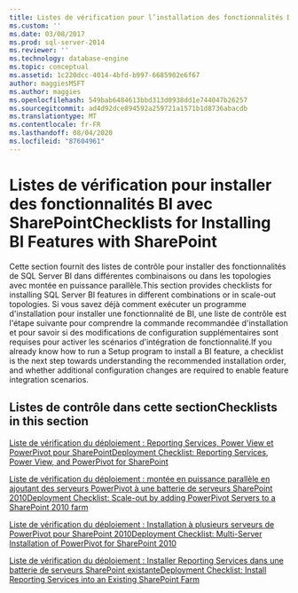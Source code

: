 ```yaml
---
title: Listes de vérification pour l’installation des fonctionnalités DÉCISIONNELles avec SharePoint | Microsoft Docs
ms.custom: ''
ms.date: 03/08/2017
ms.prod: sql-server-2014
ms.reviewer: ''
ms.technology: database-engine
ms.topic: conceptual
ms.assetid: 1c220dcc-4014-4bfd-b997-6685902e6f67
author: maggiesMSFT
ms.author: maggies
ms.openlocfilehash: 549bab6484613bbd313d0938dd1e744047b26257
ms.sourcegitcommit: ad4d92dce894592a259721a1571b1d8736abacdb
ms.translationtype: MT
ms.contentlocale: fr-FR
ms.lasthandoff: 08/04/2020
ms.locfileid: "87604961"
---
```

# <a name="checklists-for-installing-bi-features-with-sharepoint"></a><span data-ttu-id="380a5-102">Listes de vérification pour installer des fonctionnalités BI avec SharePoint</span><span class="sxs-lookup"><span data-stu-id="380a5-102">Checklists for Installing BI Features with SharePoint</span></span>
  <span data-ttu-id="380a5-103">Cette section fournit des listes de contrôle pour installer des fonctionnalités de SQL Server BI dans différentes combinaisons ou dans les topologies avec montée en puissance parallèle.</span><span class="sxs-lookup"><span data-stu-id="380a5-103">This section provides checklists for installing SQL Server BI features in different combinations or in scale-out topologies.</span></span> <span data-ttu-id="380a5-104">Si vous savez déjà comment exécuter un programme d'installation pour installer une fonctionnalité de BI, une liste de contrôle est l'étape suivante pour comprendre la commande recommandée d'installation et pour savoir si des modifications de configuration supplémentaires sont requises pour activer les scénarios d'intégration de fonctionnalité.</span><span class="sxs-lookup"><span data-stu-id="380a5-104">If you already know how to run a Setup program to install a BI feature, a checklist is the next step towards understanding the recommended installation order, and whether additional configuration changes are required to enable feature integration scenarios.</span></span>  
  
## <a name="checklists-in-this-section"></a><span data-ttu-id="380a5-105">Listes de contrôle dans cette section</span><span class="sxs-lookup"><span data-stu-id="380a5-105">Checklists in this section</span></span>  
 [<span data-ttu-id="380a5-106">Liste de vérification du déploiement : Reporting Services, Power View et PowerPivot pour SharePoint</span><span class="sxs-lookup"><span data-stu-id="380a5-106">Deployment Checklist: Reporting Services, Power View, and PowerPivot for SharePoint</span></span>](deployment-checklist-reporting-services-power-view-power-pivot-for-sharepoint.md)  
  
 [<span data-ttu-id="380a5-107">Liste de vérification du déploiement : montée en puissance parallèle en ajoutant des serveurs PowerPivot à une batterie de serveurs SharePoint 2010</span><span class="sxs-lookup"><span data-stu-id="380a5-107">Deployment Checklist: Scale-out by adding PowerPivot Servers to a SharePoint 2010 farm</span></span>](../../../2014/sql-server/install/deployment-checklist-scale-out-adding-powerpivot-servers-sharepoint-2010-farm.md)  
  
 [<span data-ttu-id="380a5-108">Liste de vérification du déploiement : Installation à plusieurs serveurs de PowerPivot pour SharePoint 2010</span><span class="sxs-lookup"><span data-stu-id="380a5-108">Deployment Checklist: Multi-Server Installation of PowerPivot for SharePoint 2010</span></span>](../../../2014/sql-server/install/deployment-checklist-multiserver-installation-powerpivot-sharepoint-2010.md)  
  
 [<span data-ttu-id="380a5-109">Liste de vérification du déploiement : Installer Reporting Services dans une batterie de serveurs SharePoint existante</span><span class="sxs-lookup"><span data-stu-id="380a5-109">Deployment Checklist: Install Reporting Services into an Existing SharePoint Farm</span></span>](../../../2014/sql-server/install/deployment-checklist-install-reporting-services-existing-sharepoint-farm.md)  
  
  
